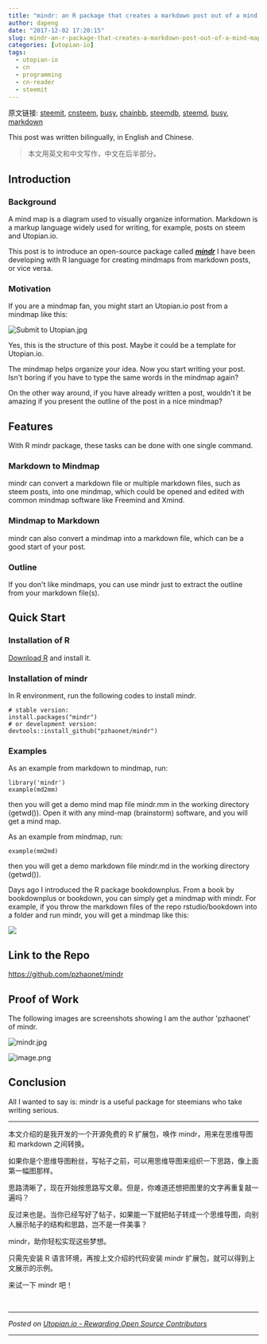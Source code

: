 ```yaml
---
title: "mindr: an R package that creates a markdown post out of a mind map - 将帖子转成思维导图"
author: dapeng
date: "2017-12-02 17:20:15"
slug: mindr-an-r-package-that-creates-a-markdown-post-out-of-a-mind-map
categories: [utopian-io]
tags: 
  - utopian-io
  - cn
  - programming
  - cn-reader
  - steemit
---
```


原文链接: [steemit](https://steemit.com/utopian-io/@dapeng/mindr-an-r-package-that-creates-a-markdown-post-out-of-a-mind-map), [cnsteem](https://cnsteem.com/utopian-io/@dapeng/mindr-an-r-package-that-creates-a-markdown-post-out-of-a-mind-map), [busy](https://busy.org/utopian-io/@dapeng/mindr-an-r-package-that-creates-a-markdown-post-out-of-a-mind-map), [chainbb](https://chainbb.com/utopian-io/@dapeng/mindr-an-r-package-that-creates-a-markdown-post-out-of-a-mind-map), [steemdb](https://steemdb.com/utopian-io/@dapeng/mindr-an-r-package-that-creates-a-markdown-post-out-of-a-mind-map), [steemd](https://steemd.com/utopian-io/@dapeng/mindr-an-r-package-that-creates-a-markdown-post-out-of-a-mind-map), [busy](https://busy.org/utopian-io/@dapeng/mindr-an-r-package-that-creates-a-markdown-post-out-of-a-mind-map), [markdown](https://raw.githubusercontent.com/pzhaonet/steem_dapeng/master/content/post/mindr-an-r-package-that-creates-a-markdown-post-out-of-a-mind-map.md)

This post was written bilingually, in English and Chinese.

> 本文用英文和中文写作，中文在后半部分。

## Introduction

### Background 

A mind map is a diagram used to visually organize information. Markdown is a markup language widely used for writing, for example, posts on steem and Utopian.io.

This post is to introduce an open-source package called ***[mindr](https://github.com/pzhaonet/mindr)*** I have been developing with R language for creating mindmaps from markdown posts, or vice versa. 

### Motivation

If you are a mindmap fan, you might start an Utopian.io post from a mindmap like this:

![Submit to Utopian.jpg](https://res.cloudinary.com/hpiynhbhq/image/upload/v1512234540/rsa2ssccr6xw4nbyvjas.jpg)

Yes, this is the structure of this post. Maybe it could be a template for Utopian.io.

The mindmap helps organize your idea. Now you start writing your post. Isn't boring if you have to type the same words in the mindmap again?

On the other way around, if you have already written a post, wouldn't it be amazing if you present the outline of the post  in a nice mindmap?

## Features

With R mindr package, these tasks can be done with one single command.

### Markdown to Mindmap

mindr can convert a markdown file or multiple markdown files, such as steem posts, into one mindmap, which could be opened and edited with common mindmap software like Freemind and Xmind.

### Mindmap to Markdown

mindr can also convert a mindmap into a markdown file, which can be a good start of your post.

### Outline

If you don't like mindmaps, you can use mindr just to extract the outline from your markdown file(s).

## Quick Start

### Installation of R

[Download R](https://cran.r-project.org) and install it.

### Installation of mindr

In R environment, run the following codes to install mindr.

```
# stable version:
install.packages("mindr")
# or development version:
devtools::install_github("pzhaonet/mindr")
```

### Examples

As an example from markdown to mindmap, run:

```
library('mindr')
example(md2mm)
```

then you will get a demo mind map file mindr.mm in the working directory (getwd()). Open it with any mind-map (brainstorm) software, and you will get a mind map.

As an example from mindmap, run:

```
example(mm2md)
```

then you will get a demo markdown file mindr.md in the working directory (getwd()).

Days ago I introduced the R package bookdownplus. From a book by bookdownplus or bookdown, you can simply get a mindmap with mindr. For example, if you throw the markdown files of the repo rstudio/bookdown into a folder and run mindr, you will get a mindmap like this:

![](https://raw.githubusercontent.com/pzhaonet/mindr/master/showcase/mindr_bookdown.jpeg)

## Link to the Repo

https://github.com/pzhaonet/mindr

## Proof of Work

The following images are screenshots  showing I am the author 'pzhaonet' of mindr.

![mindr.jpg](https://res.cloudinary.com/hpiynhbhq/image/upload/v1512303284/kapq7allgsxifomwaylf.jpg)

![image.png](https://res.cloudinary.com/hpiynhbhq/image/upload/v1512394305/uncwrp9nyslzj8ta0h0c.png)

## Conclusion

All I wanted to say is: mindr is a useful package for steemians who take writing serious.

---

本文介绍的是我开发的一个开源免费的 R 扩展包，唤作 mindr，用来在思维导图和 markdown 之间转换。


如果你是个思维导图粉丝，写帖子之前，可以用思维导图来组织一下思路，像上面第一幅图那样。


思路清晰了，现在开始按思路写文章。但是，你难道还想把图里的文字再重复敲一遍吗？


反过来也是。当你已经写好了帖子，如果能一下就把帖子转成一个思维导图，向别人展示帖子的结构和思路，岂不是一件美事？

mindr，助你轻松实现这些梦想。

只需先安装 R 语言环境，再按上文介绍的代码安装 mindr 扩展包，就可以得到上文展示的示例。

来试一下 mindr 吧！


<br /><hr/><em>Posted on <a href="https://utopian.io/utopian-io/@dapeng/mindr-an-r-package-that-creates-a-markdown-post-out-of-a-mind-map">Utopian.io -  Rewarding Open Source Contributors</a></em><hr/>
